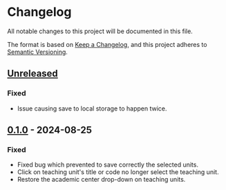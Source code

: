 # Changelog

All notable changes to this project will be documented in this file.

The format is based on [Keep a Changelog](https://keepachangelog.com/en/1.1.0/),
and this project adheres to [Semantic Versioning](https://semver.org/spec/v2.0.0.html).

## [Unreleased]

### Fixed

- Issue causing save to local storage to happen twice.

## [0.1.0] - 2024-08-25

### Fixed

- Fixed bug which prevented to save correctly the selected units.
- Click on teaching unit's title or code no longer select the teaching unit.
- Restore the academic center drop-down on teaching units.

[unreleased]: https://github.com/flowrey/cnaminator/compare/v0.1.0...HEAD
[0.1.0]: https://github.com/flowrey/cnaminator/releases/tag/v0.1.0
